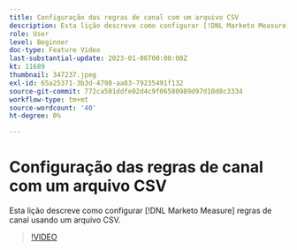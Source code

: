```yaml
---
title: Configuração das regras de canal com um arquivo CSV
description: Esta lição descreve como configurar [!DNL Marketo Measure] regras de canal usando um arquivo CSV.
role: User
level: Beginner
doc-type: Feature Video
last-substantial-update: 2023-01-06T00:00:00Z
kt: 11689
thumbnail: 347237.jpeg
exl-id: 65a25371-3b3d-4798-aa83-79235491f132
source-git-commit: 772ca501ddfe02d4c9f06580989d97d10d8c3334
workflow-type: tm+mt
source-wordcount: '40'
ht-degree: 0%

---
```


# Configuração das regras de canal com um arquivo CSV

Esta lição descreve como configurar [!DNL Marketo Measure] regras de canal usando um arquivo CSV.

>[!VIDEO](https://video.tv.adobe.com/v/347237/?quality=12&learn=on)
